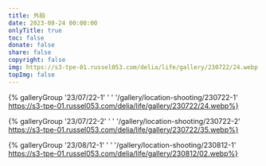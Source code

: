 ```yaml
---
title: 外拍
date: 2023-08-24 00:00:00
onlyTitle: true
toc: false
donate: false
share: false
copyright: false
img: https://s3-tpe-01.russel053.com/delia/life/gallery/230722/24.webp
topImg: false
---
```


{% galleryGroup '23/07/22-1' ' ' '/gallery/location-shooting/230722-1' https://s3-tpe-01.russel053.com/delia/life/gallery/230722/24.webp%}

{% galleryGroup '23/07/22-2' ' ' '/gallery/location-shooting/230722-2' https://s3-tpe-01.russel053.com/delia/life/gallery/230722/35.webp%}

{% galleryGroup '23/08/12-1' ' ' '/gallery/location-shooting/230812-1' https://s3-tpe-01.russel053.com/delia/life/gallery/230812/02.webp%}